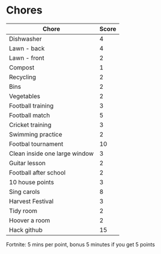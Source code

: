 # Chores

| Chore | Score |
| ----- | ---- |
| Dishwasher | 4 |
| Lawn - back | 4 |
| Lawn - front | 2 |
| Compost | 1 |
| Recycling | 2 |
| Bins | 2 |
| Vegetables | 2 |
| Football training | 3 |
| Football match | 5 |
| Cricket training | 3 |
| Swimming practice | 2 |
| Footbal tournament | 10 |
| Clean inside one large window | 3 |
| Guitar lesson | 2 |
| Football after school | 2 |
| 10 house points | 3 |
| Sing carols | 8 |
| Harvest Festival | 3 |
| Tidy room | 2 |
| Hoover a room | 2 |
| Hack github| 15 |

Fortnite: 5 mins per point, bonus 5 minutes if you get 5 points
